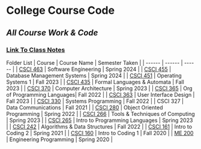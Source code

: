 # College Course Code
## _All Course Work & Code_
### [Link To Class Notes]

Folder List
| Course | Course Name | Semester Taken |
| ------ | ------ | ------ |
| [CSCI 463] | Software Engineering | Spring 2024 |
| [CSCI 455] | Database Management Systems | Spring 2024 |
| [CSCI 451] | Operating Systems 1 | Fall 2023 |
| [CSCI 435] | Formal Languages & Automata | Fall 2023 |
| [CSCI 370] | Computer Architecture | Spring 2023 |
| [CSCI 365] | Org of Programming Languages| Fall 2022 |
| [CSCI 363] | User Interface Design | Fall 2023 |
| [CSCI 330] | Systems Programming | Fall 2022 |
| CSCI 327 | Data Communications | Fall 2021 |
| [CSCI 280] | Object Oriented Programming | Spring 2022 |
| [CSCI 266] | Tools & Techniques of Computing | Spring 2023 |
| [CSCI 265] | Intro to Programming Languages | Spring 2023 |
| [CSCI 242] | Algorithms & Data Structures | Fall 2022 |
| [CSCI 161] | Intro to Coding 2 | Spring 2021 |
| [CSCI 160] | Intro to Coding 1 | Fall 2020 |
| [ME 200] | Engineering Programming |  Spring 2020 |


[//]: #

   [Link To Class Notes]: <https://github.com/adamr814/College_Course_Code/tree/main/Class%20Notes>
   [CSCI 463]: <https://github.com/adamr814/College_Course_Code/tree/main/CSCI%20463>
   [CSCI 455]: <https://github.com/adamr814/College_Course_Code/tree/main/CSCI%20455>
   [CSCI 451]: <https://github.com/adamr814/College_Course_Code/tree/main/CSCI%20451>
   [CSCI 435]: <https://github.com/adamr814/College_Course_Code/tree/main/CSCI%20435>
   [CSCI 370]: <https://github.com/adamr814/College_Course_Code/tree/main/CSCI%20370>
   [CSCI 365]: <https://github.com/adamr814/College_Course_Code/tree/main/CSCI%20365>
   [CSCI 363]: <https://github.com/adamr814/College_Course_Code/tree/main/CSCI%20363>
   [CSCI 330]: <https://github.com/adamr814/College_Course_Code/tree/main/CSCI%20330>
   [CSCI 280]: <https://github.com/adamr814/College_Course_Code/tree/main/CSCI%20280>
   [CSCI 266]: <https://github.com/adamr814/College_Course_Code/tree/main/CSCI%20266>
   [CSCI 265]: <https://github.com/adamr814/College_Course_Code/tree/main/CSCI%20256>
   [CSCI 242]: <https://github.com/adamr814/College_Course_Code/tree/main/CSCI%20242>
   [CSCI 161]: <https://github.com/adamr814/College_Course_Code/tree/main/CSCI%20161>
   [CSCI 160]: <https://github.com/adamr814/College_Course_Code/tree/main/CSCI%20160>
   [ME 200]: <https://github.com/adamr814/College_Course_Code/tree/main/ME%20200>
